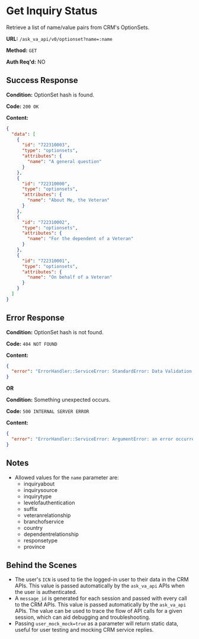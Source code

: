 # Get Inquiry Status

Retrieve a list of name/value pairs from CRM's OptionSets.

**URL:** `/ask_va_api/v0/optionset?name=:name`

**Method:** `GET`

**Auth Req'd:** NO

## Success Response

**Condition:** OptionSet hash is found.

**Code:** `200 OK`

**Content:**

```json
{
  "data": [
    {
      "id": "722310003",
      "type": "optionsets",
      "attributes": {
        "name": "A general question"
      }
    },
    {
      "id": "722310000",
      "type": "optionsets",
      "attributes": {
        "name": "About Me, the Veteran"
      }
    },
    {
      "id": "722310002",
      "type": "optionsets",
      "attributes": {
        "name": "For the dependent of a Veteran"
      }
    },
    {
      "id": "722310001",
      "type": "optionsets",
      "attributes": {
        "name": "On behalf of a Veteran"
      }
    }
  ]
}
```

## Error Response

**Condition:** OptionSet hash is not found.

**Code:** `404 NOT FOUND`

**Content:**

```json
{
  "error": "ErrorHandler::ServiceError: StandardError: Data Validation: Invalid OptionSet Name iris_xxxx, valid values are iris_inquiryabout, iris_inquirysource, iris_inquirytype, iris_levelofauthentication, iris_suffix, iris_veteranrelationship, iris_branchofservice, iris_country, iris_province, iris_responsetype, iris_dependentrelationship, statuscode, iris_messagetype"
}
```

**OR**

**Condition:** Something unexpected occurs.

**Code:** `500 INTERNAL SERVER ERROR`

**Content:**

```json
{
  "error": "ErrorHandler::ServiceError: ArgumentError: an error occurred"
}
```

## Notes

* Allowed values for the `name` parameter are:
  * inquiryabout
  * inquirysource
  * inquirytype
  * levelofauthentication
  * suffix
  * veteranrelationship
  * branchofservice
  * country
  * dependentrelationship
  * responsetype
  * province

## Behind the Scenes

* The user's `ICN` is used to tie the logged-in user to their data in the CRM APIs. This value is passed automatically by the `ask_va_api` APIs when the user is authenticated.
* A `message_id` is generated for each session and passed with every call to the CRM APIs. This value is passed automatically by the `ask_va_api` APIs. The value can be used to trace the flow of API calls for a given session, which can aid debugging and troubleshooting.
* Passing `user_mock_mock=true` as a parameter will return static data, useful for user testing and mocking CRM service replies.